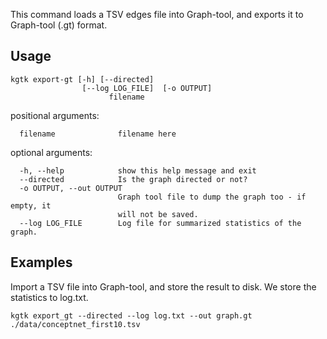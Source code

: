 This command loads a TSV edges file into Graph-tool, and exports it to Graph-tool (.gt) format. 

## Usage
```
kgtk export-gt [-h] [--directed]
                [--log LOG_FILE]  [-o OUTPUT] 
                      filename
```

positional arguments:
```
  filename              filename here
```

optional arguments:
```
  -h, --help            show this help message and exit
  --directed            Is the graph directed or not?
  -o OUTPUT, --out OUTPUT
						Graph tool file to dump the graph too - if empty, it
                        will not be saved.
  --log LOG_FILE        Log file for summarized statistics of the graph.
```

## Examples

Import a TSV file into Graph-tool, and store the result to disk. We store the statistics to log.txt. 

```
kgtk export_gt --directed --log log.txt --out graph.gt ./data/conceptnet_first10.tsv
```
